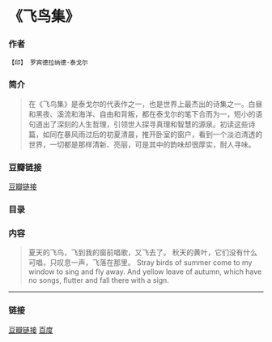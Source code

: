 《飞鸟集》
=============================

### 作者
    【印】 罗宾德拉纳德·泰戈尔 

### 简介
> 在《飞鸟集》是泰戈尔的代表作之一，也是世界上最杰出的诗集之一。白昼和黑夜、溪流和海洋、自由和背叛，都在泰戈尔的笔下合而为一，短小的语句道出了深刻的人生哲理，引领世人探寻真理和智慧的源泉。初读这些诗篇，如同在暴风雨过后的初夏清晨，推开卧室的窗户，看到一个淡泊清透的世界，一切都是那样清新、亮丽，可是其中的韵味却很厚实，耐人寻味。


### 豆瓣链接
  [豆瓣链接](http://book.douban.com/subject/1058661/)

### 目录

### 内容

> 夏天的飞鸟，飞到我的窗前唱歌，又飞去了。
  秋天的黄叶，它们没有什么可唱，只叹息一声，飞落在那里。
  Stray birds of summer come to my window to sing and fly away.
  And yellow leave of autumn, which have no songs, flutter and fall there with a sign.
  
  ----


### 链接
  [豆瓣链接](http://www.douban.com/group/topic/11599731/)
  [百度](http://wenku.baidu.com/link?url=yd0UymR9Z7IXo7PHnm_H8Xr7_JXbMYcG2HyTi317A0Ls6nrXo_o_9FWlY6AQ3FxFeGcKUW-mUyNBxvIOwaTaLWj0HkMlQ_SsuaGE6w2qjGO)